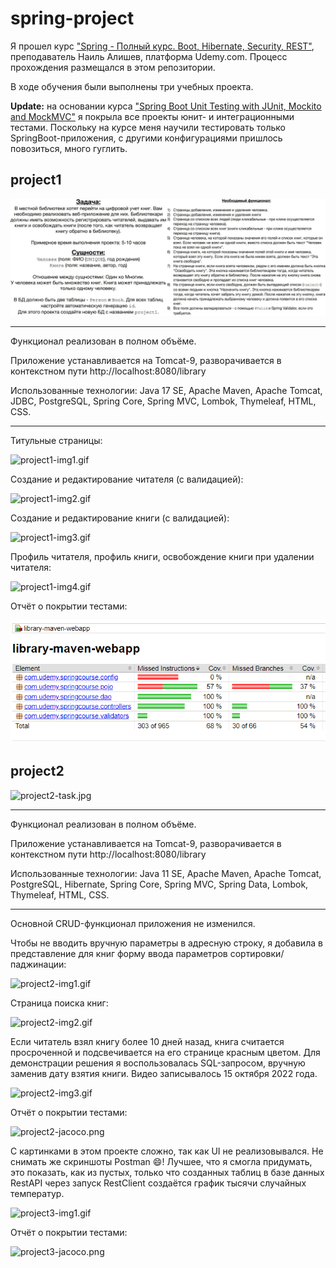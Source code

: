 # spring-project

Я прошел курс ["Spring - Полный курс. Boot, Hibernate, Security, REST"](https://www.udemy.com/course/spring-alishev/), 
преподаватель Наиль Алишев, платформа Udemy.com. Процесс прохождения размещался в этом репозитории.

В ходе обучения были выполнены три учебных проекта.

**Update:** на основании курса 
["Spring Boot Unit Testing with JUnit, Mockito and MockMVC"](https://www.udemy.com/course/spring-boot-unit-testing/)
я покрыла все проекты юнит- и интеграционными тестами. Поскольку на курсе меня научили тестировать только 
SpringBoot-приложения, с другими конфигурациями пришлось повозиться, много гуглить. 

## project1

![project1-task.jpg](project1/img.jpg)

---

Функционал реализован в полном объёме.

Приложение устанавливается на Tomcat-9, разворачивается в контекстном пути http://localhost:8080/library

Использованные технологии: Java 17 SE, Apache Maven, Apache Tomcat, JDBC, PostgreSQL, Spring Core, Spring MVC, Lombok,
Thymeleaf, HTML, CSS.

---

Титульные страницы:

![project1-img1.gif](project1/img1.gif)

Создание и редактирование читателя (с валидацией):

![project1-img2.gif](project1/img2.gif)

Создание и редактирование книги (с валидацией):

![project1-img3.gif](project1/img3.gif)

Профиль читателя, профиль книги, освобождение книги при удалении читателя:

![project1-img4.gif](project1/img4.gif)

Отчёт о покрытии тестами:

![project1-jacoco.png](project1/jacoco.png)

## project2

![project2-task.jpg](project2/img.jpg)

---

Функционал реализован в полном объёме.

Приложение устанавливается на Tomcat-9, разворачивается в контекстном пути http://localhost:8080/library

Использованные технологии: Java 11 SE, Apache Maven, Apache Tomcat, PostgreSQL, Hibernate, Spring Core, Spring MVC,
Spring Data, Lombok, Thymeleaf, HTML, CSS.

---

Основной CRUD-функционал приложения не изменился.

Чтобы не вводить вручную параметры в адресную строку, я добавила в представление для книг форму ввода параметров 
сортировки/паджинации:

![project2-img1.gif](project2/img1.gif)

Страница поиска книг:

![project2-img2.gif](project2/img2.gif)

Если читатель взял книгу более 10 дней назад, книга считается просроченной и подсвечивается на его странице красным
цветом. Для демонстрации решения я воспользовалась SQL-запросом, вручную заменив дату взятия книги. Видео записывалось
15 октября 2022 года.

![project2-img3.gif](project2/img3.gif)

Отчёт о покрытии тестами:

![project2-jacoco.png](project2/jacoco.png)



С картинками в этом проекте сложно, так как UI не реализовывался. Не снимать же скриншоты Postman :smile:! Лучшее,
что я смогла придумать, это показать, как из пустых, только что созданных таблиц в базе данных RestAPI через 
запуск RestClient создаётся график тысячи случайных температур.

![project3-img1.gif](project3/img1.gif)

Отчёт о покрытии тестами:

![project3-jacoco.png](project3/jacoco.png)
